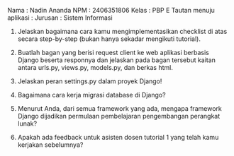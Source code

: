 Nama : Nadin Ananda
NPM : 2406351806
Kelas : PBP E
Tautan menuju aplikasi :
Jurusan : Sistem Informasi 

1. Jelaskan bagaimana cara kamu mengimplementasikan checklist di atas secara step-by-step (bukan hanya sekadar mengikuti tutorial).

2. Buatlah bagan yang berisi request client ke web aplikasi berbasis Django beserta responnya dan jelaskan pada bagan tersebut kaitan antara urls.py, views.py, models.py, dan berkas html.

3. Jelaskan peran settings.py dalam proyek Django!

4. Bagaimana cara kerja migrasi database di Django?

5. Menurut Anda, dari semua framework yang ada, mengapa framework Django dijadikan permulaan pembelajaran pengembangan perangkat lunak?

6. Apakah ada feedback untuk asisten dosen tutorial 1 yang telah kamu kerjakan sebelumnya?
